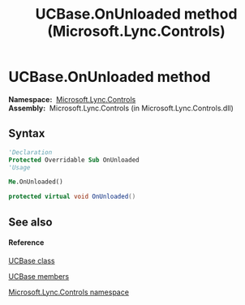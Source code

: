 ﻿---
title: UCBase.OnUnloaded method  (Microsoft.Lync.Controls)
TOCTitle: 'OnUnloaded method '
ms:assetid: M:Microsoft.Lync.Controls.UCBase.OnUnloaded_DI_3_UC_OCS14MrefLyncWPF
ms:mtpsurl: https://msdn.microsoft.com/en-us/library/microsoft.lync.controls.ucbase.onunloaded_di_3_uc_ocs14mreflyncwpf(v=office.15)
ms:contentKeyID: 48592876
ms.date: 07/28/2014
mtps_version: v=office.15
f1_keywords:
- Microsoft.Lync.Controls.UCBase.OnUnloaded
dev_langs:
- CSharp
- JScript
- VB
- other
---

# UCBase.OnUnloaded method

**Namespace:**  [Microsoft.Lync.Controls](microsoft-lync-controls-namespace_1.md)  
**Assembly:**  Microsoft.Lync.Controls (in Microsoft.Lync.Controls.dll)

## Syntax

``` vb
'Declaration
Protected Overridable Sub OnUnloaded
'Usage

Me.OnUnloaded()
```

``` csharp
protected virtual void OnUnloaded()
```

## See also

#### Reference

[UCBase class](ucbase-class-microsoft-lync-controls_1.md)

[UCBase members](ucbase-members-microsoft-lync-controls_1.md)

[Microsoft.Lync.Controls namespace](microsoft-lync-controls-namespace_1.md)


